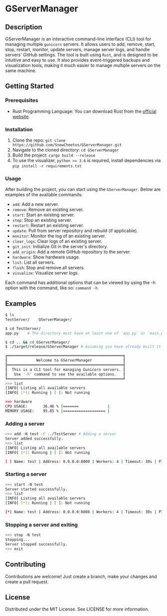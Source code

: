 # GServerManager

## Description

GServerManager is an interactive command-line interface (CLI) tool for managing multiple `gunicorn` servers. It allows users to add, remove, start, stop, restart, monitor, update servers, manage server logs, and handle servers' GitHub settings. The tool is built using `Rust`, and is designed to be intuitive and easy to use. It also provides event-triggered backups and visualization tools, making it much easier to manage multiple servers on the same machine.

## Getting Started

### Prerequisites
* Rust Programming Language: You can download Rust from the [official website](https://www.rust-lang.org/tools/install).

### Installation
1. Clone the repo: `git clone https://github.com/SnowCheetos/GServerManager.git`
2. Navigate to the cloned directory: `cd GServerManager`
3. Build the project: `cargo build --release`
4. To use the visualizer, `python >= 3.6` is required, install dependencies via `pip install -r requirements.txt`

### Usage
After building the project, you can start using the `GServerManager`. Below are examples of the available commands:

* `add`: Add a new server.
* `remove`: Remove an existing server.
* `start`: Start an existing server.
* `stop`: Stop an existing server.
* `restart`: Restart an existing server.
* `update`: Pull from server repository and rebuild (if applicable).
* `monitor`: Monitor the log of an existing server.
* `clear_logs`: Clear logs of an existing server.
* `git_init`: Initialize Git in the server's directory.
* `add_origin`: Add a remote GitHub repository to the server.
* `hardware`: Show hardware usage.
* `list`: List all servers.
* `flush`: Stop and remove all servers.
* `visualize`: Visualize server logs.

Each command has additional options that can be viewed by using the -h option with the command, like so: `command -h`.

## Examples
```bash
$ ls
TestServer/    GServerManager/

$ cd TestServer/
app.py    # The directory must have at least one of `app.py` or `main.py`

$ cd .. && cd GServerManager/
$ ./target/release/GServerManager # Assuming you have already built it

╔════════════════════════════════════════════════════╗
║             Welcome to GServerManager              ║
╠════════════════════════════════════════════════════╣
║  This is a CLI tool for managing Gunicorn servers. ║
║   Use '-h' command to see the available options.   ║
╚════════════════════════════════════════════════════╝
>>> list
[INFO] Listing all available servers
[INFO] [*]: Running | [ ]: Not running 

>>> hardware
CPU USAGE:       36.46 % |=======             |
MEMORY USAGE:    95.85 % |=================== |
```
### Adding a server
```bash
>>> add -N test -F ../TestServer # Adding a server
Server added successfully.
>>> list
[INFO] Listing all available servers
[INFO] [*]: Running | [ ]: Not running 

[ ] Name: test | Address: 0.0.0.0:8000 | Workers: 4 | Timeout: 30s | PID: 0 |
```
### Starting a server
```bash
>>> start -N test
Server started successfully.
>>> list
[INFO] Listing all available servers
[INFO] [*]: Running | [ ]: Not running 

[*] Name: test | Address: 0.0.0.0:8000 | Workers: 4 | Timeout: 30s | PID: 74578 |
```
### Stopping a server and exiting
```bash
>>> stop -N test
Stopping... 
Server stopped successfully.
>>> exit
```

## Contributing
Contributions are welcome! Just create a branch, make your changes and create a pull request.

## License
Distributed under the MIT License. See LICENSE for more information.